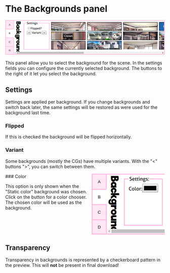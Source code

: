 # The Backgrounds panel

![The Backgrounds panel](backgrounds.png 'The Backgrounds panel')

This panel allow you to select the background for the scene. In the settings fields you can configure the currently selected background. The buttons to the right of it let you select the background.

## Settings

Settings are applied per background. If you change backgrounds and switch back later, the same settings will be restored as were used for the background last time.

### Flipped

If this is checked the background will be flipped horizontally.

### Variant

Some backgrounds (mostly the CGs) have multiple variants. With the "<" buttons ">", you can switch between them.

<img align="right" src="backgrounds_color.png">
### Color

This option is only shown when the "Static color" background was chosen. Click on the button for a color chooser. The chosen color will be used as the background.<br style="clear:both" />

## Transparency

Transparency in backgrounds is represented by a checkerboard pattern in the preview. This will **not** be present in final download!
